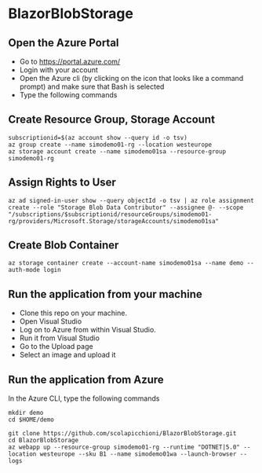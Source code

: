 # BlazorBlobStorage

## Open the Azure Portal

- Go to https://portal.azure.com/
- Login with your account
- Open the Azure cli (by clicking on the icon that looks like a command prompt) and make sure that Bash is selected
- Type the following commands

## Create Resource Group, Storage Account

```
subscriptionid=$(az account show --query id -o tsv)
az group create --name simodemo01-rg --location westeurope
az storage account create --name simodemo01sa --resource-group simodemo01-rg
```

## Assign Rights to User

```
az ad signed-in-user show --query objectId -o tsv | az role assignment create --role "Storage Blob Data Contributor" --assignee @- --scope "/subscriptions/$subscriptionid/resourceGroups/simodemo01-rg/providers/Microsoft.Storage/storageAccounts/simodemo01sa"
```

## Create Blob Container

```
az storage container create --account-name simodemo01sa --name demo --auth-mode login
```

## Run the application from your machine

- Clone this repo on your machine.
- Open Visual Studio
- Log on to Azure from within Visual Studio.
- Run it from Visual Studio
- Go to the Upload page
- Select an image and upload it

## Run the application from Azure

In the Azure CLI, type the following commands

```
mkdir demo
cd $HOME/demo

git clone https://github.com/scolapicchioni/BlazorBlobStorage.git
cd BlazorBlobStorage
az webapp up --resource-group simodemo01-rg --runtime "DOTNET|5.0" --location westeurope --sku B1 --name simodemo01wa --launch-browser --logs
```

